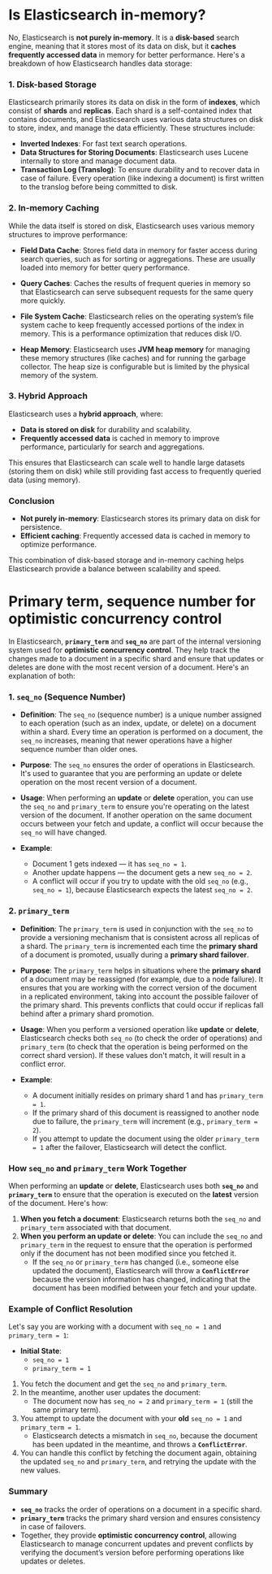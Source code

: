# Is Elasticsearch in-memory? 

No, Elasticsearch is **not purely in-memory**. It is a **disk-based** search engine, meaning that it stores most of its data on disk, but it **caches frequently accessed data** in memory for better performance. Here's a breakdown of how Elasticsearch handles data storage:

### **1. Disk-based Storage**
Elasticsearch primarily stores its data on disk in the form of **indexes**, which consist of **shards** and **replicas**. Each shard is a self-contained index that contains documents, and Elasticsearch uses various data structures on disk to store, index, and manage the data efficiently. These structures include:

- **Inverted Indexes**: For fast text search operations.
- **Data Structures for Storing Documents**: Elasticsearch uses Lucene internally to store and manage document data.
- **Transaction Log (Translog)**: To ensure durability and to recover data in case of failure. Every operation (like indexing a document) is first written to the translog before being committed to disk.

### **2. In-memory Caching**
While the data itself is stored on disk, Elasticsearch uses various memory structures to improve performance:

- **Field Data Cache**: Stores field data in memory for faster access during search queries, such as for sorting or aggregations. These are usually loaded into memory for better query performance.
  
- **Query Caches**: Caches the results of frequent queries in memory so that Elasticsearch can serve subsequent requests for the same query more quickly.

- **File System Cache**: Elasticsearch relies on the operating system’s file system cache to keep frequently accessed portions of the index in memory. This is a performance optimization that reduces disk I/O.

- **Heap Memory**: Elasticsearch uses **JVM heap memory** for managing these memory structures (like caches) and for running the garbage collector. The heap size is configurable but is limited by the physical memory of the system.

### **3. Hybrid Approach**
Elasticsearch uses a **hybrid approach**, where:
- **Data is stored on disk** for durability and scalability.
- **Frequently accessed data** is cached in memory to improve performance, particularly for search and aggregations.
  
This ensures that Elasticsearch can scale well to handle large datasets (storing them on disk) while still providing fast access to frequently queried data (using memory).

### **Conclusion**
- **Not purely in-memory**: Elasticsearch stores its primary data on disk for persistence.
- **Efficient caching**: Frequently accessed data is cached in memory to optimize performance.

This combination of disk-based storage and in-memory caching helps Elasticsearch provide a balance between scalability and speed.

# Primary term, sequence number for optimistic concurrency control

In Elasticsearch, **`primary_term`** and **`seq_no`** are part of the internal versioning system used for **optimistic concurrency control**. They help track the changes made to a document in a specific shard and ensure that updates or deletes are done with the most recent version of a document. Here's an explanation of both:

### **1. `seq_no` (Sequence Number)**

- **Definition**: The `seq_no` (sequence number) is a unique number assigned to each operation (such as an index, update, or delete) on a document within a shard. Every time an operation is performed on a document, the `seq_no` increases, meaning that newer operations have a higher sequence number than older ones.
  
- **Purpose**: The `seq_no` ensures the order of operations in Elasticsearch. It's used to guarantee that you are performing an update or delete operation on the most recent version of a document.

- **Usage**: When performing an **update** or **delete** operation, you can use the `seq_no` and `primary_term` to ensure you're operating on the latest version of the document. If another operation on the same document occurs between your fetch and update, a conflict will occur because the `seq_no` will have changed.

- **Example**: 
  - Document 1 gets indexed — it has `seq_no = 1`.
  - Another update happens — the document gets a new `seq_no = 2`.
  - A conflict will occur if you try to update with the old `seq_no` (e.g., `seq_no = 1`), because Elasticsearch expects the latest `seq_no = 2`.

### **2. `primary_term`**

- **Definition**: The `primary_term` is used in conjunction with the `seq_no` to provide a versioning mechanism that is consistent across all replicas of a shard. The `primary_term` is incremented each time the **primary shard** of a document is promoted, usually during a **primary shard failover**.

- **Purpose**: The `primary_term` helps in situations where the **primary shard** of a document may be reassigned (for example, due to a node failure). It ensures that you are working with the correct version of the document in a replicated environment, taking into account the possible failover of the primary shard. This prevents conflicts that could occur if replicas fall behind after a primary shard promotion.

- **Usage**: When you perform a versioned operation like **update** or **delete**, Elasticsearch checks both `seq_no` (to check the order of operations) and `primary_term` (to check that the operation is being performed on the correct shard version). If these values don't match, it will result in a conflict error.

- **Example**:
  - A document initially resides on primary shard 1 and has `primary_term = 1`.
  - If the primary shard of this document is reassigned to another node due to failure, the `primary_term` will increment (e.g., `primary_term = 2`).
  - If you attempt to update the document using the older `primary_term = 1` after the failover, Elasticsearch will detect the conflict.

### **How `seq_no` and `primary_term` Work Together**

When performing an **update** or **delete**, Elasticsearch uses both **`seq_no`** and **`primary_term`** to ensure that the operation is executed on the **latest** version of the document. Here's how:

1. **When you fetch a document**: Elasticsearch returns both the `seq_no` and `primary_term` associated with that document.
2. **When you perform an update or delete**: You can include the `seq_no` and `primary_term` in the request to ensure that the operation is performed only if the document has not been modified since you fetched it.
   - If the `seq_no` or `primary_term` has changed (i.e., someone else updated the document), Elasticsearch will throw a **`ConflictError`** because the version information has changed, indicating that the document has been modified between your fetch and your update.

### **Example of Conflict Resolution**

Let's say you are working with a document with `seq_no = 1` and `primary_term = 1`:

- **Initial State**:
  - `seq_no = 1`
  - `primary_term = 1`

1. You fetch the document and get the `seq_no` and `primary_term`.
2. In the meantime, another user updates the document:
   - The document now has `seq_no = 2` and `primary_term = 1` (still the same primary term).
3. You attempt to update the document with your **old** `seq_no = 1` and `primary_term = 1`.
   - Elasticsearch detects a mismatch in `seq_no`, because the document has been updated in the meantime, and throws a **`ConflictError`**.
4. You can handle this conflict by fetching the document again, obtaining the updated `seq_no` and `primary_term`, and retrying the update with the new values.

### **Summary**

- **`seq_no`** tracks the order of operations on a document in a specific shard.
- **`primary_term`** tracks the primary shard version and ensures consistency in case of failovers.
- Together, they provide **optimistic concurrency control**, allowing Elasticsearch to manage concurrent updates and prevent conflicts by verifying the document’s version before performing operations like updates or deletes.

